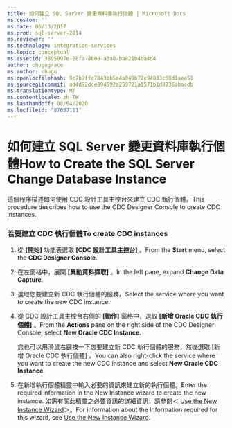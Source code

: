 ```yaml
---
title: 如何建立 SQL Server 變更資料庫執行個體 | Microsoft Docs
ms.custom: ''
ms.date: 06/13/2017
ms.prod: sql-server-2014
ms.reviewer: ''
ms.technology: integration-services
ms.topic: conceptual
ms.assetid: 3895097e-28fa-4808-a3a8-ba821b4ba4d4
author: chugugrace
ms.author: chugu
ms.openlocfilehash: 9c7b9ffc7843bb5a4a949b72e94033c68d1aee51
ms.sourcegitcommit: ad4d92dce894592a259721a1571b1d8736abacdb
ms.translationtype: MT
ms.contentlocale: zh-TW
ms.lasthandoff: 08/04/2020
ms.locfileid: "87687111"
---
```

# <a name="how-to-create-the-sql-server-change-database-instance"></a><span data-ttu-id="23594-102">如何建立 SQL Server 變更資料庫執行個體</span><span class="sxs-lookup"><span data-stu-id="23594-102">How to Create the SQL Server Change Database Instance</span></span>
  <span data-ttu-id="23594-103">這個程序描述如何使用 CDC 設計工具主控台來建立 CDC 執行個體。</span><span class="sxs-lookup"><span data-stu-id="23594-103">This procedure describes how to use the CDC Designer Console to create CDC instances.</span></span>  
  
### <a name="to-create-cdc-instances"></a><span data-ttu-id="23594-104">若要建立 CDC 執行個體</span><span class="sxs-lookup"><span data-stu-id="23594-104">To create CDC instances</span></span>  
  
1.  <span data-ttu-id="23594-105">從 **[開始]** 功能表選取 **[CDC 設計工具主控台]** 。</span><span class="sxs-lookup"><span data-stu-id="23594-105">From the **Start** menu, select the **CDC Designer Console**.</span></span>  
  
2.  <span data-ttu-id="23594-106">在左窗格中，展開 **[異動資料擷取]** 。</span><span class="sxs-lookup"><span data-stu-id="23594-106">In the left pane, expand **Change Data Capture**.</span></span>  
  
3.  <span data-ttu-id="23594-107">選取您要建立新 CDC 執行個體的服務。</span><span class="sxs-lookup"><span data-stu-id="23594-107">Select the service where you want to create the new CDC instance.</span></span>  
  
4.  <span data-ttu-id="23594-108">從 CDC 設計工具主控台右側的 **[動作]** 窗格中，選取 **[新增 Oracle CDC 執行個體]** 。</span><span class="sxs-lookup"><span data-stu-id="23594-108">From the **Actions** pane on the right side of the CDC Designer Console, select **New Oracle CDC Instance.**</span></span>  
  
     <span data-ttu-id="23594-109">您也可以用滑鼠右鍵按一下您要建立新 CDC 執行個體的服務，然後選取 [新增 Oracle CDC 執行個體]  。</span><span class="sxs-lookup"><span data-stu-id="23594-109">You can also right-click the service where you want to create the new CDC instance and select **New Oracle CDC Instance**.</span></span>  
  
5.  <span data-ttu-id="23594-110">在新增執行個體精靈中輸入必要的資訊來建立新的執行個體。</span><span class="sxs-lookup"><span data-stu-id="23594-110">Enter the required information in the New Instance wizard to create the new instance.</span></span> <span data-ttu-id="23594-111">如需有關此精靈之必要資訊的詳細資訊，請參閱＜ [Use the New Instance Wizard](use-the-new-instance-wizard.md)＞。</span><span class="sxs-lookup"><span data-stu-id="23594-111">For information about the information required for this wizard, see [Use the New Instance Wizard](use-the-new-instance-wizard.md).</span></span>  
  
  

